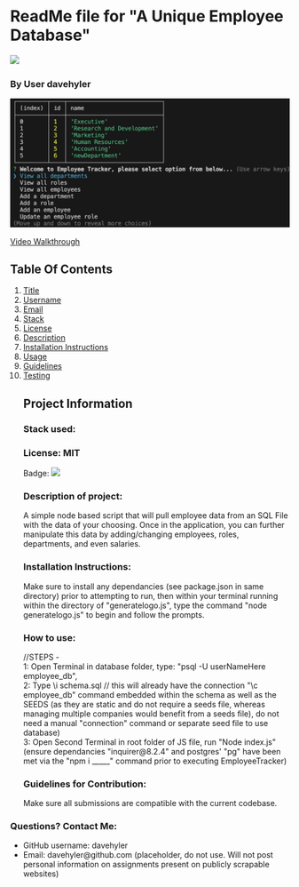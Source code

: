 <h1 id="title">ReadMe file for "A Unique Employee Database"</h1><img src = "https://badgen.net/badge/license/MIT">
<h3>By User davehyler</h3>
<!-- Optional Screenshot will show if user places one within the same directory as this readme. -->
<p><img src = "screenshot.png"></p> 
<a href = "https://app.screencastify.com/v3/watch/fjwlHusZajvKNWcCvS8n">Video Walkthrough</a><br>
<nav>
<h2>Table Of Contents</h2>
<ol>
<li><a href="#title">Title</a></li>
<li><a href="#username">Username</a></li>
<li><a href="#email">Email</a></li>
<li><a href="#stack">Stack</a></li>
<li><a href="#license">License</a></li>
<li><a href="#description">Description</a></li>
<li><a href="#instructions">Installation Instructions</a></li>
<li><a href="#usage">Usage</a></li>
<li><a href="#guidelines">Guidelines</a></li>
<li><a href="#testing">Testing</a></li>
</ol>
</nav>
<ul class="list-group">
<h2>Project Information</h2>
<h3 id="stack">Stack used:</h3>
<p></p>
<h3 id="license">License: MIT</h3>
<p>Badge: <img src = "https://badgen.net/badge/license/MIT"></p>
<h3 id="description">Description of project:</h3>
<p>A simple node based script that will pull employee data from an SQL File with the data of your choosing. Once in the application, you can further manipulate this data by adding/changing employees, roles, departments, and even salaries.</p>
<h3 id="instructions">Installation Instructions:</h3>
<p>Make sure to install any dependancies (see package.json in same directory) prior to attempting to run, then within your terminal running within the directory of "generatelogo.js", type the command "node generatelogo.js" to begin and follow the prompts.</p>
<h3 id="usage">How to use:</h3>
<p>//STEPS - <br>
1: Open Terminal in database folder, type: "psql -U userNameHere employee_db", <br>
2: Type \i schema.sql // this will already have the connection "\c employee_db" command embedded within the schema as well as the SEEDS (as they are static and do not require a seeds file, whereas managing multiple companies would benefit from a seeds file), do not need a manual "connection" command or separate seed file to use database)<br>
3: Open Second Terminal in root folder of JS file, run "Node index.js" (ensure dependancies "inquirer@8.2.4" and postgres' "pg" have been met via the "npm i _____" command prior to executing EmployeeTracker)<br>
</p>
<h3 id="guidelines">Guidelines for Contribution:</h3>
<p>Make sure all submissions are compatible with the current codebase.</p>
</ul>
<h3>Questions? Contact Me:</h3>
<ul class="list-group">
<li class="list-group-item">GitHub username: davehyler</li>
<li class="list-group-item">Email:  davehyler@github.com (placeholder, do not use. Will not post personal information on assignments present on publicly scrapable websites)</li>
</ul>
